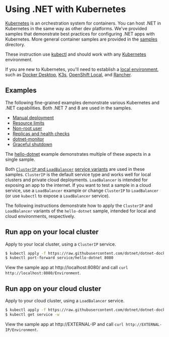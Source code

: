 # Using .NET with Kubernetes

[Kubernetes](https://kubernetes.io/) is an orchestration system for containers. You can host .NET in Kubernetes in the same way as other dev platforms. We've provided samples that demonstrate best practices for configuring .NET apps with Kubernetes. More general container samples are provided in the [samples](../README.md) directory.

These instruction use [kubectl](https://kubernetes.io/docs/reference/kubectl/) and should work with any [Kubernetes](https://kubernetes.io/) environment.

If you are new to Kubernetes, you'll need to establish a [local environment](https://kubernetes.io/docs/tasks/tools/), such as [Docker Desktop](https://www.docker.com/products/kubernetes/), [K3s](https://k3s.io/), [OpenShift Local](https://developers.redhat.com/products/openshift-local), and [Rancher](https://rancherdesktop.io/).

## Examples

The following fine-grained examples demonstrate various Kubernetes and .NET capabilities. Both .NET 7 and 8 are used in the samples.

- [Manual deployment](manual-deployment/README.md)
- [Resource limits](resource-limits/README.md)
- [Non-root user](non-root/README.md)
- [Replicas and health checks](health-and-replicas/README.md)
- [dotnet-monitor](dotnet-monitor/README.md)
- [Graceful shutdown](graceful-shutdown/README.md)

The [hello-dotnet](hello-dotnet/README.md) example demonstrates multiple of these aspects in a single sample.

Both [`ClusterIP` and `LoadBalancer`](https://minikube.sigs.k8s.io/docs/handbook/accessing/) [service variants](https://learn.microsoft.com/azure/aks/concepts-network#services) are used in these samples. `ClusterIP` is the default service type and works well for local clusters and private cloud deployments. `LoadBalancer` is intended for exposing an app to the internet. If you want to test a sample in a cloud service, use a `LoadBalancer` example or change `ClusterIP` to `LoadBalancer` (or use `kubectl` to expose a `LoadBalancer` service).

The following instructions demonstrate how to apply the `ClusterIP` and `LoadBalancer` variants of the `hello-dotnet` sample, intended for local and cloud environments, respectively.

## Run app on your local cluster

Apply to your local cluster, using a `ClusterIP` service.

```bash
$ kubectl apply -f https://raw.githubusercontent.com/dotnet/dotnet-docker/main/samples/kubernetes/hello-dotnet/hello-dotnet.yaml
$ kubectl port-forward service/hello-dotnet 8080
```

View the sample app at http://localhost:8080/ and call `curl http://localhost:8080/Environment`.

## Run app on your cloud cluster

Apply to your cloud cluster, using a `LoadBalancer` service.

```bash
$ kubectl apply -f https://raw.githubusercontent.com/dotnet/dotnet-docker/main/samples/kubernetes/hello-dotnet/hello-dotnet-loadbalancer.yaml
$ kubectl get service -w
```

View the sample app at http://EXTERNAL-IP and call `curl http://EXTERNAL-IP/Environment`.
